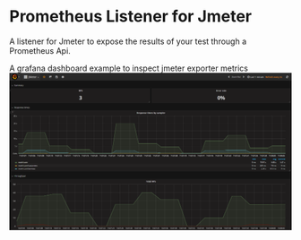 # Prometheus Listener for Jmeter

A listener for Jmeter to expose the results of your test through a Prometheus Api.

A grafana dashboard example to inspect jmeter exporter metrics
![JMeter dashboard](/dashboard/JMeter_screen.png?raw=true "JMeter dashboard")
